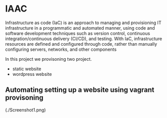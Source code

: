 # IAAC

Infrastructure as code (IaC) is an approach to managing and provisioning IT infrastructure in a programmatic and automated manner, using code and software development techniques such as version control, continuous integration/continuous delivery (CI/CD), and testing. With IaC, infrastructure resources are defined and configured through code, rather than manually configuring servers, networks, and other components

In this project we provisoning two project.

- static website
- wordpress website

## Automating setting up a website using vagrant provisoning

(./Screenshot1.png)
